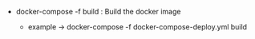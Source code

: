 - docker-compose -f <filename> build : Build the docker image
  - example -> docker-compose -f docker-compose-deploy.yml build